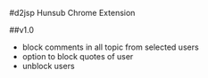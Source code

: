 #d2jsp Hunsub Chrome Extension

##v1.0
- block comments in all topic from selected users
- option to block quotes of user
- unblock users
